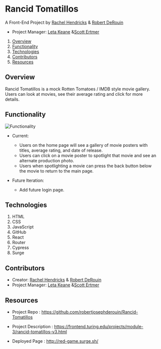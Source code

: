 # Rancid Tomatillos

A Front-End Project by [Rachel Hendricks](https://github.com/rhen92) & [Robert DeRouin](https://github.com/robertjosephderouin)

* Project Manager: [Leta Keane](https://github.com/letakeane) &[Scott Ertmer](https://github.com/sertmer)

1. [Overview](#overview)
2. [Functionality](#functionality)
3. [Technologies](#technologies)
4. [Contributors](#contributors)
5. [Resources](#resources)

## Overview

Rancid Tomatillos is a mock Rotten Tomatoes / IMDB style movie gallery.  Users can look at movies, see their average rating and click for more details.

## Functionality
![Functionality](https://media.giphy.com/media/S3P6DLcIjKAa229byH/giphy.gif)

* Current:
  - Users on the home page will see a gallery of movie posters with titles, average rating, and date of release.
  - Users can click on a movie poster to spotlight that movie and see an alternate production photo.
  - Users when spotlighting a movie can press the back button below the movie to return to the main page.

* Future Iteration:
  - Add future login page. 

## Technologies

1. HTML
2. CSS
3. JavaScript
4. GitHub
5. React
6. Router
7. Cypress
8. Surge

## Contributors

* Creator: [Rachel Hendricks](https://github.com/rhen92) & [Robert DeRouin](https://github.com/robertjosephderouin)
* Project Manager: [Leta Keane](https://github.com/letakeane) &[Scott Ertmer](https://github.com/sertmer)

## Resources

* Project Repo : https://github.com/robertjosephderouin/Rancid-Tomatillos

* Project Description : https://frontend.turing.edu/projects/module-3/rancid-tomatillos-v3.html

* Deployed Page : http://red-game.surge.sh/
